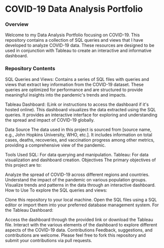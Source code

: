# COVID-19 Data Analysis Portfolio

### Overview

Welcome to my Data Analysis Portfolio focusing on COVID-19. This repository contains a collection of SQL queries and views that I have developed to analyze COVID-19 data. These resources are designed to be used in conjunction with Tableau to create an interactive and informative dashboard.

### Repository Contents

SQL Queries and Views: Contains a series of SQL files with queries and views that extract key information from the COVID-19 dataset. These queries are optimized for performance and are structured to provide meaningful insights into the pandemic's trends and impacts.

Tableau Dashboard: (Link or instructions to access the dashboard if it's hosted online). 
This dashboard visualizes the data extracted using the SQL queries. It provides an interactive interface for exploring and understanding the spread and impact of COVID-19 globally.

Data Source
The data used in this project is sourced from [source name, e.g., John Hopkins University, WHO, etc.]. It includes information on total cases, deaths, recoveries, and vaccination progress among other metrics, providing a comprehensive view of the pandemic.

Tools Used
SQL: For data querying and manipulation.
Tableau: For data visualization and dashboard creation.
Objectives
The primary objectives of this project are to:

Analyze the spread of COVID-19 across different regions and countries.
Understand the impact of the pandemic on various population groups.
Visualize trends and patterns in the data through an interactive dashboard.
How to Use
To explore the SQL queries and views:

Clone this repository to your local machine.
Open the SQL files using a SQL editor or import them into your preferred database management system.
For the Tableau Dashboard:

Access the dashboard through the provided link or download the Tableau file.
Interact with the various elements of the dashboard to explore different aspects of the COVID-19 data.
Contributions
Feedback, suggestions, and contributions are welcome. Please feel free to fork this repository and submit your contributions via pull requests.
